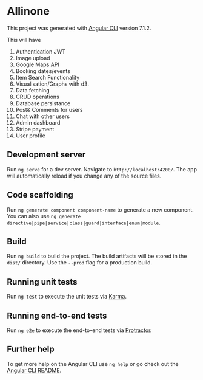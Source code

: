 # Allinone

This project was generated with [Angular CLI](https://github.com/angular/angular-cli) version 7.1.2.


This will have 
1. Authentication JWT
2. Image upload
3. Google Maps API
4. Booking dates/events
5. Item Search Functionality
6. Visualisation/Graphs with d3.
7. Data fetching
8. CRUD operations
9. Database persistance
10. Post& Comments for users
11. Chat with other users
12. Admin dashboard
13. Stripe payment
14. User profile


## Development server

Run `ng serve` for a dev server. Navigate to `http://localhost:4200/`. The app will automatically reload if you change any of the source files.

## Code scaffolding

Run `ng generate component component-name` to generate a new component. You can also use `ng generate directive|pipe|service|class|guard|interface|enum|module`.

## Build

Run `ng build` to build the project. The build artifacts will be stored in the `dist/` directory. Use the `--prod` flag for a production build.

## Running unit tests

Run `ng test` to execute the unit tests via [Karma](https://karma-runner.github.io).

## Running end-to-end tests

Run `ng e2e` to execute the end-to-end tests via [Protractor](http://www.protractortest.org/).

## Further help

To get more help on the Angular CLI use `ng help` or go check out the [Angular CLI README](https://github.com/angular/angular-cli/blob/master/README.md).

